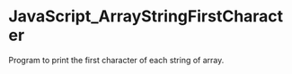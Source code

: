 # JavaScript_ArrayStringFirstCharacter
Program to print the first character of each string of array.
